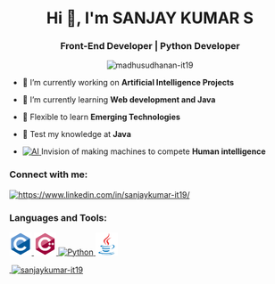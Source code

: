 <h1 align="center">Hi 👋, I'm SANJAY KUMAR S</h1>
<h3 align="center">Front-End Developer | Python Developer</h3>

<p align="center"> <img src="https://komarev.com/ghpvc/?username=madhusudhanan-it19&label=Profile%20views&color=0e75b6&style=flat" alt="madhusudhanan-it19" /> </p>


- 🔭 I’m currently working on **Artificial Intelligence Projects**

- 🌱 I’m currently learning **Web development and Java**

- 👯 Flexible to learn **Emerging Technologies**

- 💬 Test my knowledge at **Java**
- </a> <a href="#" target="_blank" rel="noreferrer"> <img src="https://cdn-icons.flaticon.com/png/128/901/premium/901002.png?token=exp=1649845101~hmac=e3cf0f5177a73e4d0cb21d2828591cda" alt="AI" width="20" height="20"/> </a> Invision of making machines to compete **Human intelligence**

<h3 align="left">Connect with me:</h3>
<p align="left">
<a href="https://www.linkedin.com/in/sanjaykumar-it19/" target="blank"><img align="center" src="https://raw.githubusercontent.com/rahuldkjain/github-profile-readme-generator/master/src/images/icons/Social/linked-in-alt.svg" alt="https://www.linkedin.com/in/sanjaykumar-it19/" height="30" width="40" /></a>
</p>

<h3 align="left">Languages and Tools:</h3>
<p align="left"> <a href="https://www.cprogramming.com/" target="_blank" rel="noreferrer"> <img src="https://raw.githubusercontent.com/devicons/devicon/master/icons/c/c-original.svg" alt="c" width="40" height="40"/> </a> <a href="https://www.w3schools.com/cpp/" target="_blank" rel="noreferrer"> <img src="https://raw.githubusercontent.com/devicons/devicon/master/icons/cplusplus/cplusplus-original.svg" alt="cplusplus" width="40" height="40"/> </a> <a href="https://www.python.org/" target="_blank" rel="noreferrer"> <img src="https://cdn-icons-png.flaticon.com/128/2570/2570575.png" alt="Python" width="40" height="40"/>  </a> <a href="https://www.java.com" target="_blank" rel="noreferrer"> <img src="https://raw.githubusercontent.com/devicons/devicon/master/icons/java/java-original.svg" alt="java" width="40" height="40"/> </p>

<p>&nbsp;<img align="center" src="https://github-readme-stats.vercel.app/api?username=sanjaykumar-it19&show_icons=true&locale=en" alt="sanjaykumar-it19" /></p>
